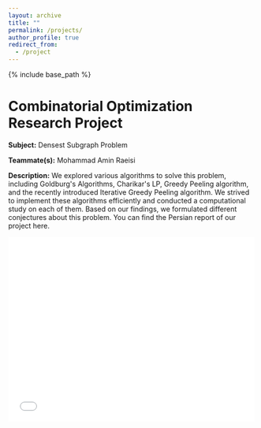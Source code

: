 ```yaml
---
layout: archive
title: ""
permalink: /projects/
author_profile: true
redirect_from:
  - /project
---
```


{% include base_path %}

Combinatorial Optimization Research Project
======
**Subject:** 
Densest Subgraph Problem

**Teammate(s):**
Mohammad Amin Raeisi

**Description:**
We explored various algorithms to solve this problem, including Goldburg's Algorithms, Charikar's LP, Greedy Peeling algorithm, and the recently introduced Iterative Greedy Peeling algorithm. We strived to implement these algorithms efficiently and conducted a computational study on each of them. Based on our findings, we formulated different conjectures about this problem. You can find the Persian report of our project here.

<embed src="file/DSP.pdf" width="500" height="375" 
 type="application/pdf">

